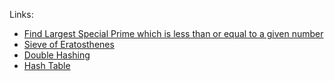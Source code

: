 Links:
- [Find Largest Special Prime which is less than or equal to a given number](https://www.geeksforgeeks.org/find-largest-special-prime-which-is-less-than-or-equal-to-a-given-number/)
- [Sieve of Eratosthenes](https://www.geeksforgeeks.org/sieve-of-eratosthenes/)
- [Double Hashing](https://www.geeksforgeeks.org/double-hashing/)
- [Hash Table](https://en.wikipedia.org/wiki/Hash_table)